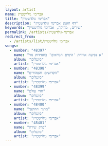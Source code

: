 ```yaml
---
layout: artist
name: אברימי גולדשטיין
title: "אברימי גולדשטיין"
description: "דף האמן אברימי גולדשטיין"
keywords: "שירים, מוזיקה, אברימי גולדשטיין"
permalink: /artists/אברימי-גולדשטיין
redirect_from:
  - /artists/list/אברימי גולדשטיין
songs:
  - number: "48397"
    name: "א נסיעה אווירת 'הימים הנוראים' בחסידות גור"
    album: "סינגלים"
    artist: "אברימי גולדשטיין"
  - number: "48398"
    name: "הקדושים והטהורים"
    album: "סינגלים"
    artist: "אברימי גולדשטיין"
  - number: "48399"
    name: "וחיי עולם"
    album: "סינגלים"
    artist: "אברימי גולדשטיין"
  - number: "48400"
    name: "מתוך החושך"
    album: "סינגלים"
    artist: "אברימי גולדשטיין"
  - number: "48401"
    name: "פרק שירה"
    album: "סינגלים"
    artist: "אברימי גולדשטיין"
---
```

